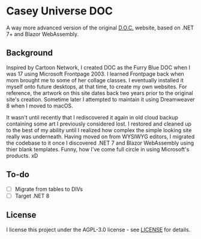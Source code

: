 # Casey Universe DOC

A way more advanced version of the original [D.O.C.](https://github.com/tonytins/fbdoc) website, based on .NET 7+ and Blazor WebAssembly.

## Background

Inspired by Cartoon Network, I created DOC as the Furry Blue DOC when I was 17 using Microsoft Frontpage 2003. I learned Frontpage back when mom brought me to some of her collage classes. I eventually installed it myself onto future desktops, at that time, to create my own websites. For reference, the artwork on this site dates back two years prior to the original site's creation. Sometime later I attempted to maintain it using Dreamweaver 8 when I moved to macOS.

It wasn't until recently that I rediscovered it again in old cloud backup containing some art I previously considered lost. I restored and cleaned up to the best of my ability until I realized how complex the simple looking site really was underneath. Having moved on from WYSIWYG editors, I migrated the codebase to it once I discovered .NET 7 and Blazor WebAssembly using thier blank templates. Funny, how I've come full circle in using Microsoft's products. xD

## To-do

- [ ] Migrate from tables to DIVs
- [ ] Target .NET 8

## License

I license this project under the AGPL-3.0 license - see [LICENSE](LICENSE) for details.